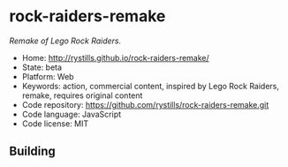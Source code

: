 # rock-raiders-remake

_Remake of Lego Rock Raiders._

- Home: http://rystills.github.io/rock-raiders-remake/
- State: beta
- Platform: Web
- Keywords: action, commercial content, inspired by Lego Rock Raiders, remake, requires original content
- Code repository: https://github.com/rystills/rock-raiders-remake.git
- Code language: JavaScript
- Code license: MIT

## Building
